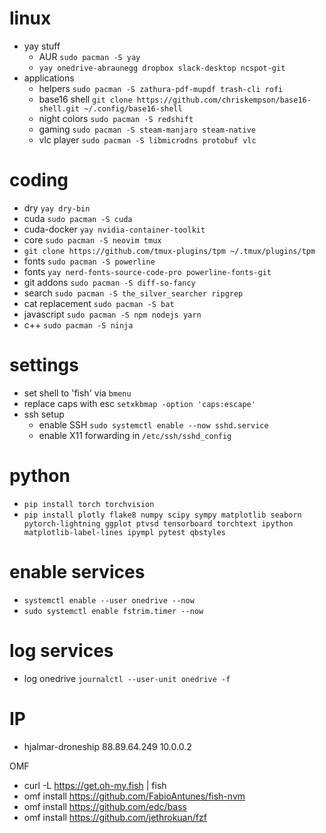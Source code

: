 # linux
* yay stuff
  * AUR `sudo pacman -S yay`
  * `yay onedrive-abraunegg dropbox slack-desktop ncspot-git`
* applications
  * helpers `sudo pacman -S zathura-pdf-mupdf trash-cli rofi`
  * base16 shell `git clone https://github.com/chriskempson/base16-shell.git ~/.config/base16-shell`
  * night colors `sudo pacman -S redshift`
  * gaming `sudo pacman -S steam-manjaro steam-native`
  * vlc player `sudo pacman -S libmicrodns protobuf vlc`

# coding
* dry `yay dry-bin`
* cuda `sudo pacman -S cuda`
* cuda-docker `yay nvidia-container-toolkit`
* core `sudo pacman -S neovim tmux`
* `git clone https://github.com/tmux-plugins/tpm ~/.tmux/plugins/tpm`
* fonts `sudo pacman -S powerline`
* fonts `yay nerd-fonts-source-code-pro powerline-fonts-git`
* git addons `sudo pacman -S diff-so-fancy`
* search `sudo pacman -S the_silver_searcher ripgrep`
* cat replacement `sudo pacman -S bat`
* javascript `sudo pacman -S npm nodejs yarn`
* c++ `sudo pacman -S ninja`

# settings
* set shell to 'fish' via `bmenu`
* replace caps with esc `setxkbmap -option 'caps:escape' `
* ssh setup
  * enable SSH `sudo systemctl enable --now sshd.service`
  * enable X11 forwarding in `/etc/ssh/sshd_config`

# python
* `pip install torch torchvision`
* `pip install plotly flake8 numpy scipy sympy matplotlib seaborn pytorch-lightning ggplot ptvsd tensorboard torchtext ipython matplotlib-label-lines ipympl pytest qbstyles`

# enable services
* `systemctl enable --user onedrive --now`
* `sudo systemctl enable fstrim.timer --now`

# log services
* log onedrive `journalctl --user-unit onedrive -f`

# IP
* hjalmar-droneship 88.89.64.249 10.0.0.2

OMF
* curl -L https://get.oh-my.fish | fish
* omf install https://github.com/FabioAntunes/fish-nvm
* omf install https://github.com/edc/bass
* omf install https://github.com/jethrokuan/fzf
